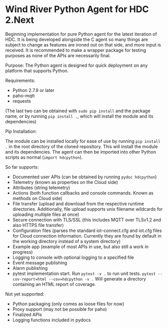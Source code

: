 Wind River Python Agent for HDC 2.Next
======================================

Beginning implementation for pure Python agent for the latest iteration of HDC.
It is being developed alongside the C agent so many things are subject to change
as features are ironed out on that side, and more input is received. It is
recommended to make a wrapper package for testing purposes as none of the APIs
are necessarily final.


Purpose:
The Python agent is designed for quick deployment on any platform that supports
Python.


Requirements:
- Python 2.7.9 or later
- paho-mqtt
- requests

(The last two can be obtained with `sudo pip install` and the package name, or 
by running `pip install .`, which will install the module and its dependencies)

Pip Installation:

The module can be installed locally for ease of use by running `pip install .`
in the root directory of the cloned repository. This will install the module and
its dependencies. The agent can then be imported into other Python scripts as
normal (`import hdcpython`).

So far supports:
- Documented user APIs (can be obtained by running `pydoc hdcpython`)
- Telemetry (known as properties on the Cloud side)
- Attributes (string telemetry)
- Actions (both function callbacks and console commands. Known as methods on
  Cloud side)
- File transfer (upload and download from the respective runtime directories.
  Additionally, file upload supports unix filename wildcards for uploading
  multiple files at once)
- Secure connection with TLS/SSL (this includes MQTT over TLSv1.2 and also HTTPS
  file transfer)
- Configuration files (parses the standard iot-connect.cfg and iot.cfg files for
  Cloud connection information. Currently they are found by default in the
  working directory instead of a system directory)
- Example app (example of most APIs in use, but also still a work in progress)
- Logging to console with optional logging to a specified file
- Event message publishing
- Alarm publishing
- pytest implementation start. Run `pytest -v .` to run unit tests.
  `pytest --cov-report=html --cov=hdcpython -v .` Will generate a directory
  containing an HTML report of coverage.


Not yet supported:
- Python packaging (only comes as loose files for now)
- Proxy support (may not be possible for paho)
- Finalized APIs
- Logging functions included in pydocs
